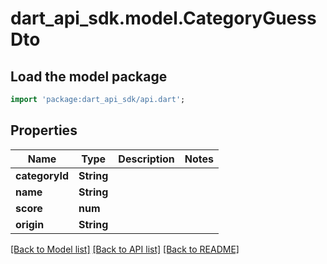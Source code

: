 # dart_api_sdk.model.CategoryGuessDto

## Load the model package
```dart
import 'package:dart_api_sdk/api.dart';
```

## Properties
Name | Type | Description | Notes
------------ | ------------- | ------------- | -------------
**categoryId** | **String** |  | 
**name** | **String** |  | 
**score** | **num** |  | 
**origin** | **String** |  | 

[[Back to Model list]](../README.md#documentation-for-models) [[Back to API list]](../README.md#documentation-for-api-endpoints) [[Back to README]](../README.md)


